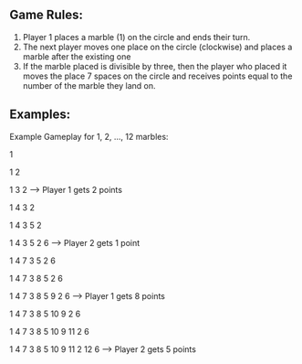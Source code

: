  ## Game Rules:
 
 
 1) Player 1 places a marble (1) on the circle and ends their turn.
 2) The next player moves one place on the circle (clockwise) and places a marble after the existing one
 3) If the marble placed is divisible by three, then the player who placed it moves the place 7 spaces on the
 circle and receives points equal to the number of the marble they land on.
 
 
## Examples:
Example Gameplay for 1, 2, ..., 12 marbles:

1
 
1 2
 
1 3 2 --> Player 1 gets 2 points
 
1 4 3 2
 
1 4 3 5 2
 
1 4 3 5 2 6 --> Player 2 gets 1 point
  
1 4 7 3 5 2 6

1 4 7 3 8 5 2 6

1 4 7 3 8 5 9 2 6 --> Player 1 gets 8 points

1 4 7 3 8 5 10 9 2 6

1 4 7 3 8 5 10 9 11 2 6

1 4 7 3 8 5 10 9 11 2 12 6 --> Player 2 gets 5 points
